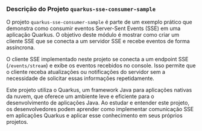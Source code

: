 ### Descrição do Projeto `quarkus-sse-consumer-sample`

O projeto `quarkus-sse-consumer-sample` é parte de um exemplo prático que demonstra como consumir eventos Server-Sent Events (SSE) em uma aplicação Quarkus. O objetivo deste módulo é mostrar como criar um cliente SSE que se conecta a um servidor SSE e recebe eventos de forma assíncrona.

O cliente SSE implementado neste projeto se conecta a um endpoint SSE (`/events/stream`) e exibe os eventos recebidos no console. Isso permite que o cliente receba atualizações ou notificações do servidor sem a necessidade de solicitar essas informações repetidamente.

Este projeto utiliza o Quarkus, um framework Java para aplicações nativas da nuvem, que oferece um ambiente leve e eficiente para o desenvolvimento de aplicações Java. Ao estudar e entender este projeto, os desenvolvedores podem aprender como implementar comunicação SSE em aplicações Quarkus e aplicar esse conhecimento em seus próprios projetos.
